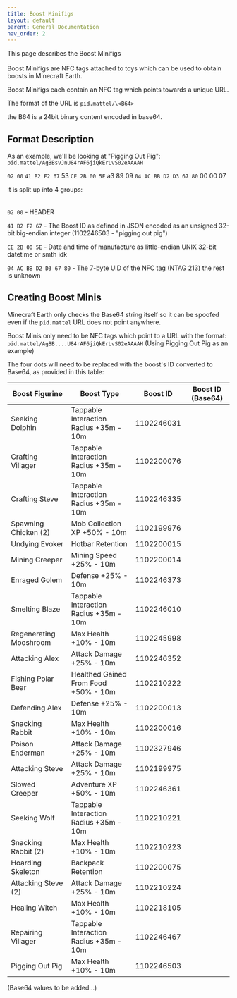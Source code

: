 ```yaml
---
title: Boost Minifigs
layout: default
parent: General Documentation
nav_order: 2
---
```


This page describes the Boost Minifigs
<br/>
<br/>
Boost Minifigs are NFC tags attached to toys which can be used to obtain boosts in Minecraft Earth.

Boost Minifigs each contain an NFC tag which points towards a unique URL.

The format of the URL is `pid.mattel/\<B64>`

the B64 is a 24bit binary content encoded in base64.

## Format Description
As an example, we'll be looking at "Pigging Out Pig": `pid.mattel/AgBBsvJnU84rAF6jiQkErLvS02eAAAAH`


`02 00` `41 B2 F2 67` 53 `CE 2B 00 5E` a3 89 09 `04 AC BB D2 D3 67 80` 00 00 07

it is split up into 4 groups:
<br/>
<br/>
<br/>
`02 00` - HEADER

`41 B2 F2 67` - The Boost ID as defined in JSON encoded as an unsigned 32-bit big-endian integer (1102246503 - "pigging out pig")

`CE 2B 00 5E` - Date and time of manufacture as little-endian UNIX 32-bit datetime or smth idk

`04 AC BB D2 D3 67 80` - The 7-byte UID of the NFC tag (NTAG 213)
the rest is unknown

## Creating Boost Minis
Minecraft Earth only checks the Base64 string itself so it can be spoofed even if the `pid.mattel` URL does not point anywhere.

Boost Minis only need to be NFC tags which point to a URL with the format: `pid.mattel/AgBB....U84rAF6jiQkErLvS02eAAAAH` (Using Pigging Out Pig as an example)

The four dots will need to be replaced with the boost's ID converted to Base64, as provided in this table:


| Boost Figurine         | Boost Type                             | Boost ID   | Boost ID (Base64) |
|------------------------|----------------------------------------|------------|-------------------|
| Seeking Dolphin        | Tappable Interaction Radius +35m - 10m | 1102246031 |                   |
| Crafting Villager      | Tappable Interaction Radius +35m - 10m | 1102200076 |                   |
| Crafting Steve         | Tappable Interaction Radius +35m - 10m | 1102246335 |                   |
| Spawning Chicken (2)   | Mob Collection XP +50% - 10m           | 1102199976 |                   |
| Undying Evoker         | Hotbar Retention                       | 1102200015 |                   |
| Mining Creeper         | Mining Speed +25% - 10m                | 1102200014 |                   |
| Enraged Golem          | Defense +25% - 10m                     | 1102246373 |                   |
| Smelting Blaze         | Tappable Interaction Radius +35m - 10m | 1102246010 |                   |
| Regenerating Mooshroom | Max Health +10% - 10m                  | 1102245998 |                   |
| Attacking Alex         | Attack Damage +25% - 10m               | 1102246352 |                   |
| Fishing Polar Bear     | Healthed Gained From Food +50% - 10m   | 1102210222 |                   |
| Defending Alex         | Defense +25% - 10m                     | 1102200013 |                   |
| Snacking Rabbit        | Max Health +10% - 10m                  | 1102200016 |                   |
| Poison Enderman        | Attack Damage +25% - 10m               | 1102327946 |                   |
| Attacking Steve        | Attack Damage +25% - 10m               | 1102199975 |                   |
| Slowed Creeper         | Adventure XP +50% - 10m                | 1102246361 |                   |
| Seeking Wolf           | Tappable Interaction Radius +35m - 10m | 1102210221 |                   |
| Snacking Rabbit (2)    | Max Health +10% - 10m                  | 1102210223 |                   |
| Hoarding Skeleton      | Backpack Retention                     | 1102200075 |                   |
| Attacking Steve (2)    | Attack Damage +25% - 10m               | 1102210224 |                   |
| Healing Witch          | Max Health +10% - 10m                  | 1102218105 |                   |
| Repairing Villager     | Tappable Interaction Radius +35m - 10m | 1102246467 |                   |
| Pigging Out Pig        | Max Health +10% - 10m                  | 1102246503 |                   |


(Base64 values to be added...)
